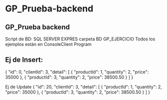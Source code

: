 # GP_Prueba-backend
## GP_Prueba backend
Script de BD: SQL SERVER EXPRES carpeta BD GP_EJERCICIO
Todos los ejemplos están en ConsoleClient Program
## Ej de Insert:

{
  "id": 0,
  "clientId": 3,
  "detail": [
    {
      "productId": 1,
      "quantity": 2,
      "price": 35000
    },
    {
      "productId": 3,
      "quantity": 2,
      "price": 38500.50
    }
  ]
}

Ej de Update 
{
  "id": 20,
  "clientId": 3,
  "detail": [
    {
      "productId": 1,
      "quantity": 2,
      "price": 35000
    },
    {
      "productId": 3,
      "quantity": 2,
      "price": 38500.50
    }
  ]
}
